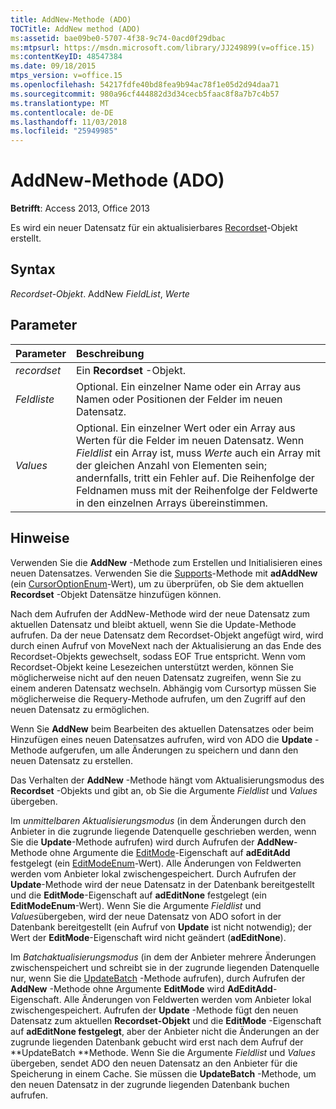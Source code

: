 ```yaml
---
title: AddNew-Methode (ADO)
TOCTitle: AddNew method (ADO)
ms:assetid: bae09be0-5707-4f38-9c74-0acd0f29dbac
ms:mtpsurl: https://msdn.microsoft.com/library/JJ249899(v=office.15)
ms:contentKeyID: 48547384
ms.date: 09/18/2015
mtps_version: v=office.15
ms.openlocfilehash: 54217fdfe40bd8fea9b94ac78f1e05d2d94daa71
ms.sourcegitcommit: 980a96cf444882d3d34cecb5faac8f8a7b7c4b57
ms.translationtype: MT
ms.contentlocale: de-DE
ms.lasthandoff: 11/03/2018
ms.locfileid: "25949985"
---
```

# <a name="addnew-method-ado"></a>AddNew-Methode (ADO)

**Betrifft**: Access 2013, Office 2013

Es wird ein neuer Datensatz für ein aktualisierbares [Recordset](recordset-object-ado.md)-Objekt erstellt.

## <a name="syntax"></a>Syntax

*Recordset-Objekt*. AddNew *FieldList*, *Werte*

## <a name="parameters"></a>Parameter

|Parameter|Beschreibung|
|:--------|:----------|
|*recordset* |Ein **Recordset** -Objekt.|
|*Feldliste* |Optional. Ein einzelner Name oder ein Array aus Namen oder Positionen der Felder im neuen Datensatz.|
|*Values* |Optional. Ein einzelner Wert oder ein Array aus Werten für die Felder im neuen Datensatz. Wenn *Fieldlist* ein Array ist, muss *Werte* auch ein Array mit der gleichen Anzahl von Elementen sein; andernfalls, tritt ein Fehler auf. Die Reihenfolge der Feldnamen muss mit der Reihenfolge der Feldwerte in den einzelnen Arrays übereinstimmen.|

## <a name="remarks"></a>Hinweise

Verwenden Sie die **AddNew** -Methode zum Erstellen und Initialisieren eines neuen Datensatzes. Verwenden Sie die [Supports](supports-method-ado.md)-Methode mit **adAddNew** (ein [CursorOptionEnum](cursoroptionenum.md)-Wert), um zu überprüfen, ob Sie dem aktuellen **Recordset** -Objekt Datensätze hinzufügen können.

Nach dem Aufrufen der AddNew-Methode wird der neue Datensatz zum aktuellen Datensatz und bleibt aktuell, wenn Sie die Update-Methode aufrufen. Da der neue Datensatz dem Recordset-Objekt angefügt wird, wird durch einen Aufruf von MoveNext nach der Aktualisierung an das Ende des Recordset-Objekts gewechselt, sodass EOF True entspricht. Wenn vom Recordset-Objekt keine Lesezeichen unterstützt werden, können Sie möglicherweise nicht auf den neuen Datensatz zugreifen, wenn Sie zu einem anderen Datensatz wechseln. Abhängig vom Cursortyp müssen Sie möglicherweise die Requery-Methode aufrufen, um den Zugriff auf den neuen Datensatz zu ermöglichen.

Wenn Sie **AddNew** beim Bearbeiten des aktuellen Datensatzes oder beim Hinzufügen eines neuen Datensatzes aufrufen, wird von ADO die **Update** -Methode aufgerufen, um alle Änderungen zu speichern und dann den neuen Datensatz zu erstellen.

Das Verhalten der **AddNew** -Methode hängt vom Aktualisierungsmodus des **Recordset** -Objekts und gibt an, ob Sie die Argumente *Fieldlist* und *Values* übergeben.

Im *unmittelbaren Aktualisierungsmodus* (in dem Änderungen durch den Anbieter in die zugrunde liegende Datenquelle geschrieben werden, wenn Sie die **Update**-Methode aufrufen) wird durch Aufrufen der **AddNew**-Methode ohne Argumente die [EditMode](editmode-property-ado.md)-Eigenschaft auf **adEditAdd** festgelegt (ein [EditModeEnum](editmodeenum.md)-Wert). Alle Änderungen von Feldwerten werden vom Anbieter lokal zwischengespeichert. Durch Aufrufen der **Update**-Methode wird der neue Datensatz in der Datenbank bereitgestellt und die **EditMode**-Eigenschaft auf **adEditNone** festgelegt (ein **EditModeEnum**-Wert). Wenn Sie die Argumente *Fieldlist* und *Values*übergeben, wird der neue Datensatz von ADO sofort in der Datenbank bereitgestellt (ein Aufruf von **Update** ist nicht notwendig); der Wert der **EditMode**-Eigenschaft wird nicht geändert (**adEditNone**).

Im *Batchaktualisierungsmodus* (in dem der Anbieter mehrere Änderungen zwischenspeichert und schreibt sie in der zugrunde liegenden Datenquelle nur, wenn Sie die [UpdateBatch](updatebatch-method-ado.md) -Methode aufrufen), durch Aufrufen der **AddNew** -Methode ohne Argumente **EditMode** wird **AdEditAdd**-Eigenschaft. Alle Änderungen von Feldwerten werden vom Anbieter lokal zwischengespeichert. Aufrufen der **Update** -Methode fügt den neuen Datensatz zum aktuellen **Recordset-Objekt** und die **EditMode** -Eigenschaft auf **adEditNone festgelegt**, aber der Anbieter nicht die Änderungen an der zugrunde liegenden Datenbank gebucht wird erst nach dem Aufruf der **UpdateBatch **Methode. Wenn Sie die Argumente *Fieldlist* und *Values* übergeben, sendet ADO den neuen Datensatz an den Anbieter für die Speicherung in einem Cache. Sie müssen die **UpdateBatch** -Methode, um den neuen Datensatz in der zugrunde liegenden Datenbank buchen aufrufen.


